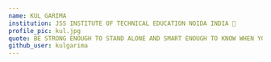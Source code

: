 ```yaml
---
name: KUL GARIMA 
institution: JSS INSTITUTE OF TECHNICAL EDUCATION NOIDA INDIA 🚩 
profile_pic: kul.jpg
quote: BE STRONG ENOUGH TO STAND ALONE AND SMART ENOUGH TO KNOW WHEN YOU NEED HELP
github_user: kulgarima
---
```


